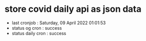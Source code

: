 # store covid daily api as json data

- last cronjob : Saturday, 09 April 2022 01:01:53
- status og cron : success
- status daily cron : success
      
      